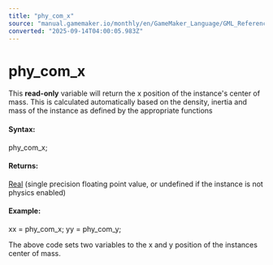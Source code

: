 ```yaml
---
title: "phy_com_x"
source: "manual.gamemaker.io/monthly/en/GameMaker_Language/GML_Reference/Physics/Physics_Variables/phy_com_x.htm"
converted: "2025-09-14T04:00:05.983Z"
---
```


# phy\_com\_x

This **read-only** variable will return the x position of the instance's center of mass. This is calculated automatically based on the density, inertia and mass of the instance as defined by the appropriate functions

#### Syntax:

phy\_com\_x;

#### Returns:

[Real](../../../GML_Overview/Data_Types.md) (single precision floating point value, or undefined if the instance is not physics enabled)

#### Example:

xx = phy\_com\_x;
yy = phy\_com\_y;

The above code sets two variables to the x and y position of the instances center of mass.